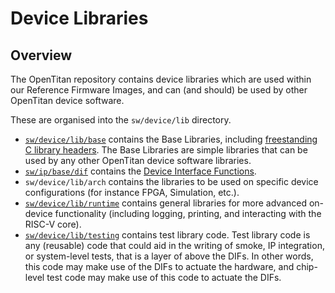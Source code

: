 # Device Libraries

## Overview

The OpenTitan repository contains device libraries which are used within our
Reference Firmware Images, and can (and should) be used by other OpenTitan
device software.

These are organised into the `sw/device/lib` directory.

-   [`sw/device/lib/base`](https://github.com/lowRISC/opentitan/tree/master/sw/device/lib/base)
    contains the Base Libraries, including
    [freestanding C library headers](https://github.com/lowRISC/opentitan/tree/master/sw/device/lib/base/freestanding).
    The Base Libraries are simple libraries that can be used by any other OpenTitan device software libraries.
-   [`sw/ip/base/dif`](../../ip/base/dif/README.md)
    contains the [Device Interface Functions](../../../doc/contributing/sw/device_interface_functions.md).
-   `sw/device/lib/arch` contains the libraries to be used on specific device
    configurations (for instance FPGA, Simulation, etc.).
-   [`sw/device/lib/runtime`](https://github.com/lowRISC/opentitan/tree/master/sw/device/lib/runtime)
    contains general libraries for more advanced on-device functionality
    (including logging, printing, and interacting with the RISC-V core).
-   [`sw/device/lib/testing`](./testing/README.md)
    contains test library code. Test library code is any (reusable) code that
    could aid in the writing of smoke, IP integration, or system-level tests,
    that is a layer of above the DIFs. In other words, this code may make use
    of the DIFs to actuate the hardware, and chip-level test code may make use
    of this code to actuate the DIFs.
